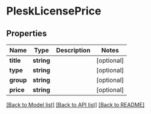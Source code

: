 # PleskLicensePrice

## Properties
Name | Type | Description | Notes
------------ | ------------- | ------------- | -------------
**title** | **string** |  | [optional] 
**type** | **string** |  | [optional] 
**group** | **string** |  | [optional] 
**price** | **string** |  | [optional] 

[[Back to Model list]](../../README.md#documentation-for-models) [[Back to API list]](../../README.md#documentation-for-api-endpoints) [[Back to README]](../../README.md)

